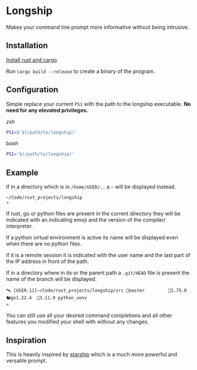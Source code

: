 # Longship

Makes your command line prompt more informative without being intrusive.

## Installation
[Install rust and cargo](https://www.rust-lang.org/tools/install)

Run `cargo build --release` to create a binary of the program.

## Configuration

Simple replace your current `PS1` with the path to the longship executable.
**No need for any elevated privileges.**

*zsh*
```zsh
PS1=$'$(/path/to/longship)'
```
*bash*
```bash
PS1='$(/path/to/longship)'
```
## Example
If in a directory which is in `/home/USER/..` a `~` will be displayed instead.
```
~/Code/rust_projects/longship
»
```

If rust, go or python files are present in the current directory they will be indicated
with an indicating emoji and the version of the compiler/ interpreter.

If a python virtual environment is active its name will be displayed even when there are
no python files.

If it is a remote session it is indicated with the user name and the last part of the IP
address in front of the path.

If in a directory where in its or the parent path a `.git/HEAD` file is present the name
of the branch will be displayed.
```
🛰 [USER.11]~/Code/rust_projects/longship/src 🌿master         🦀1.75.0  🐿️go1.22.4  🐍3.11.9 python_venv
»
```

You can still use all your desired command completions and all other features you
modified your shell with without any changes.

## Inspiration
This is heavily inspired by [starship](https://github.com/starship/starship/tree/master) which is a much more powerful and versatile
prompt.
